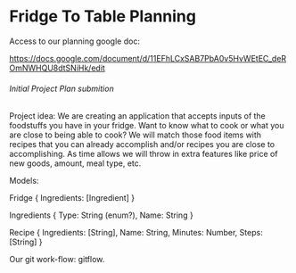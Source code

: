 # Fridge To Table Planning

Access to our planning google doc:

https://docs.google.com/document/d/11EFhLCxSAB7PbA0v5HvWEtEC_deROmNWHQU8dtSNiHk/edit

###### Initial Project Plan submition

Project idea: We are creating an application that accepts inputs of the foodstuffs you have in your fridge.  Want to know what to cook or what you are close to being able to cook?  We will match those food items with recipes that you can already accomplish and/or recipes you are close to accomplishing.  As time allows we will throw in extra features like price of new goods, amount, meal type, etc. 

Models: 

Fridge {
Ingredients: [Ingredient]
}

Ingredients {
	Type: String (enum?),
	Name: String
}

Recipe {
	Ingredients: [String],
	Name: String,
	Minutes: Number,
	Steps: [String]
}

Our git work-flow: gitflow.
